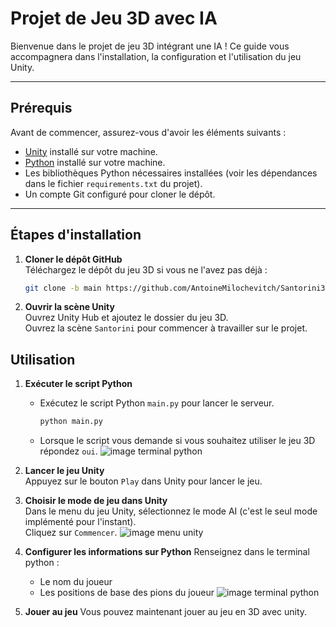 # Projet de Jeu 3D avec IA

Bienvenue dans le projet de jeu 3D intégrant une IA ! Ce guide vous accompagnera dans l'installation, la configuration et l'utilisation du jeu Unity.

---

## Prérequis

Avant de commencer, assurez-vous d'avoir les éléments suivants :  
- [Unity](https://unity.com/) installé sur votre machine.  
- [Python](https://www.python.org/) installé sur votre machine.  
- Les bibliothèques Python nécessaires installées (voir les dépendances dans le fichier `requirements.txt` du projet).  
- Un compte Git configuré pour cloner le dépôt.

---

## Étapes d'installation

1. **Cloner le dépôt GitHub**  
   Téléchargez le dépôt du jeu 3D si vous ne l'avez pas déjà :  
   ```bash
   git clone -b main https://github.com/AntoineMilochevitch/Santorini3D.git
    ```
2. **Ouvrir la scène Unity**  
   Ouvrez Unity Hub et ajoutez le dossier du jeu 3D.  
   Ouvrez la scène `Santorini` pour commencer à travailler sur le projet.

## Utilisation
1. **Exécuter le script Python**  
   - Exécutez le script Python `main.py` pour lancer le serveur.  
        ```bash
        python main.py
        ```
   - Lorsque le script vous demande si vous souhaitez utiliser le jeu 3D répondez `oui`.
   ![image terminal python](images/demandeTerminalPython.png)
2. **Lancer le jeu Unity**  
   Appuyez sur le bouton `Play` dans Unity pour lancer le jeu.  

3. **Choisir le mode de jeu dans Unity**  
   Dans le menu du jeu Unity, sélectionnez le mode AI (c'est le seul mode implémenté pour l'instant).  
   Cliquez sur `Commencer`.
    ![image menu unity](images/menu3D.png)

4. **Configurer les informations sur Python**
    Renseignez dans le terminal python :
    - Le nom du joueur
    - Les positions de base des pions du joueur
   ![image terminal python](images/initialisationPionPython.png)

5. **Jouer au jeu**
    Vous pouvez maintenant jouer au jeu en 3D avec unity.


